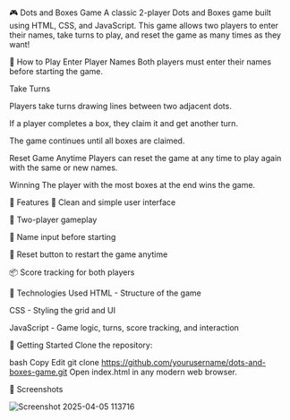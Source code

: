 🎮 Dots and Boxes Game
A classic 2-player Dots and Boxes game built using HTML, CSS, and JavaScript. This game allows two players to enter their names, take turns to play, and reset the game as many times as they want!

🧠 How to Play
Enter Player Names
Both players must enter their names before starting the game.

Take Turns

Players take turns drawing lines between two adjacent dots.

If a player completes a box, they claim it and get another turn.

The game continues until all boxes are claimed.

Reset Game Anytime
Players can reset the game at any time to play again with the same or new names.

Winning
The player with the most boxes at the end wins the game.

🔧 Features
🎨 Clean and simple user interface

👥 Two-player gameplay

📝 Name input before starting

🔄 Reset button to restart the game anytime

📦 Score tracking for both players

📂 Technologies Used
HTML - Structure of the game

CSS - Styling the grid and UI

JavaScript - Game logic, turns, score tracking, and interaction

🚀 Getting Started
Clone the repository:

bash
Copy
Edit
git clone https://github.com/yourusername/dots-and-boxes-game.git
Open index.html in any modern web browser.

📸 Screenshots

![Screenshot 2025-04-05 113716](https://github.com/user-attachments/assets/13a4b7a7-2718-46c5-9db0-000c578d784f)

